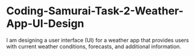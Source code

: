 # Coding-Samurai-Task-2-Weather-App-UI-Design

I am designing a user interface (UI) for a weather app that provides users with current weather conditions, forecasts, and additional information.
